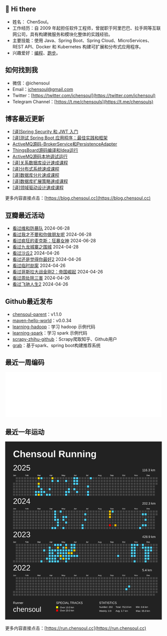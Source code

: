 ## 👋 Hi there

- 姓名： ChenSoul。
- 工作经历：自 2009 年起担任软件工程师，曾就职于阿里巴巴、拉手网等互联网公司，具有构建微服务和模块化整体的实践经验。
- 主要技能：使用 Java、Spring Boot、Spring Cloud、MicroServices、REST API、Docker 和 Kubernetes 构建可扩展和分布式应用程序。
- 兴趣爱好：[编程](https://blog.chensoul.cc)、[跑步](https://run.chensoul.cc/)。

## 如何找到我

- 微信：@ichensoul
- Email：[ichensoul@gmail.com](mailto:ichensoul@gmail.com)
- Twitter：[https://twitter.com/ichensoul](https://twitter.com/ichensoul)
- Telegram Channel：[https://t.me/chensouls](https://t.me/chensouls)

## 博客最近更新

<!-- blog starts -->
- [[译]Spring Security 和 JWT 入门](https://blog.chensoul.cc/posts/2024/10/15/spring-security-jwt/)
- [[译]测试 Spring Boot 应用程序：最佳实践和框架](https://blog.chensoul.cc/posts/2024/10/14/testing-spring-boot-applications-best-practices-and-frameworks/)
- [ActiveMQ源码-BrokerService和PersistenceAdapter](https://blog.chensoul.cc/posts/2024/08/27/activemq-source-code-broker-service/)
- [ThingsBoard源码编译和Idea运行](https://blog.chensoul.cc/posts/2024/08/27/thingsboard-code-source-compile/)
- [ActiveMQ源码本地调试运行](https://blog.chensoul.cc/posts/2024/08/09/debug-activemq-source-code/)
- [[译]关系数据库设计速成课程](https://blog.chensoul.cc/posts/2024/08/05/a-crash-course-on-relational-database/)
- [[译]分布式系统速成课程](https://blog.chensoul.cc/posts/2024/08/05/a-crash-course-on-distributed-systems/)
- [[译]数据库分片速成课程](https://blog.chensoul.cc/posts/2024/08/05/a-crash-course-in-database-sharding/)
- [[译]数据库扩展策略速成课程](https://blog.chensoul.cc/posts/2024/08/05/a-crash-course-in-database-scaling/)
- [[译]领域驱动设计速成课程](https://blog.chensoul.cc/posts/2024/08/05/a-crash-course-on-domain-driven-design/)
<!-- blog ends -->

更多内容直接点击：[https://blog.chensoul.cc](https://blog.chensoul.cc)

## 豆瓣最近活动

<!-- douban starts -->
- [看过维和防暴队](http://movie.douban.com/subject/35371629/) 2024-06-28
- [看过我才不要和你做朋友呢](http://movie.douban.com/subject/35208466/) 2024-06-28
- [看过疯狂的麦克斯：狂暴女神](http://movie.douban.com/subject/34996127/) 2024-06-28
- [看过九龙城寨之围城](http://movie.douban.com/subject/24284175/) 2024-04-28
- [看过沙丘2](http://movie.douban.com/subject/35575567/) 2024-04-26
- [看过还是觉得你最好2](http://movie.douban.com/subject/36530235/) 2024-04-26
- [看过临时劫案](http://movie.douban.com/subject/35491115/) 2024-04-26
- [看过哥斯拉大战金刚2：帝国崛起](http://movie.douban.com/subject/35453251/) 2024-04-26
- [看过周处除三害](http://movie.douban.com/subject/36151692/) 2024-04-26
- [看过飞驰人生2](http://movie.douban.com/subject/36369452/) 2024-04-26
<!-- douban ends -->

## Github最近发布

<!-- recent_releases starts -->
- [chensoul-parent](https://github.com/chensoul/chensoul-parent/releases/tag/v1.1.0)：v1.1.0
- [maven-hello-world](https://github.com/chensoul/maven-hello-world/releases/tag/v0.0.34)：v0.0.34
- [learning-hadoop](https://github.com/chensoul/learning-hadoop/releases/tag/v0.0.1)：学习 hadoop 示例代码
- [learning-spark](https://github.com/chensoul/learning-spark/releases/tag/v0.0.1)：学习 spark 示例代码
- [scrapy-zhihu-github](https://github.com/chensoul/scrapy-zhihu-github/releases/tag/v0.0.1)：Scrapy爬取知乎、Github用户
- [grab](https://github.com/chensoul/grab/releases/tag/v0.0.1)：基于spark、spring boot构建推荐系统
<!-- recent_releases ends -->

## 最近一周编码

![light](https://raw.githubusercontent.com/chensoul/chensoul/main/images/wakatime_weekly_language_stats.svg#gh-light-mode-only)

## 最近一年运动

[![light](https://raw.githubusercontent.com/chensoul/running_page/master/assets/github.svg#gh-light-mode-only)](https://run.chensoul.cc)

更多内容直接点击：[https://run.chensoul.cc](https://run.chensoul.cc)
